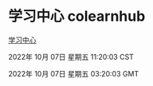 # 学习中心 colearnhub
[学习中心](http://27.19.33.125:56308/colearnhub/)

2022年 10月 07日 星期五 11:20:03 CST

2022年 10月 07日 星期五 03:20:03 GMT
